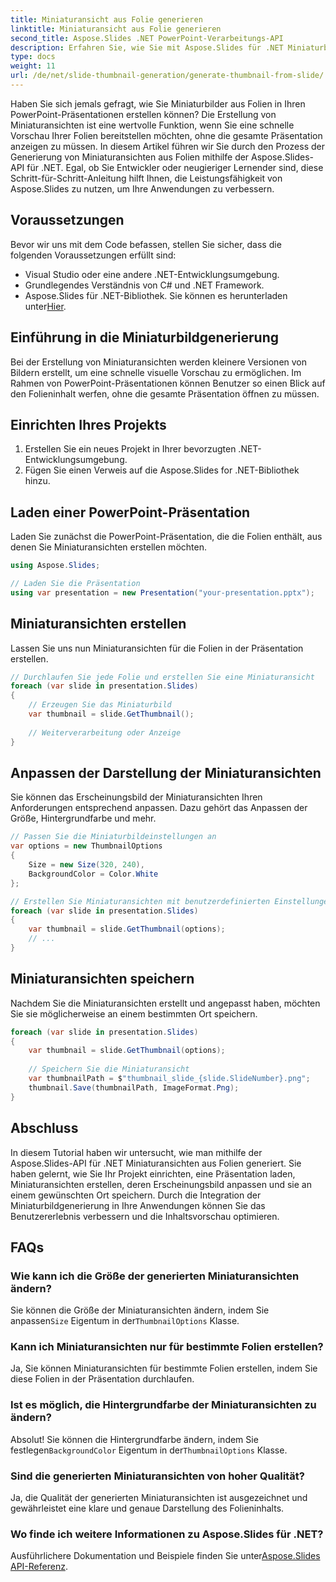 ```yaml
---
title: Miniaturansicht aus Folie generieren
linktitle: Miniaturansicht aus Folie generieren
second_title: Aspose.Slides .NET PowerPoint-Verarbeitungs-API
description: Erfahren Sie, wie Sie mit Aspose.Slides für .NET Miniaturbilder aus PowerPoint-Folien generieren. Schritt-für-Schritt-Anleitung mit Quellcode. Verbessern Sie das Benutzererlebnis mit Folienvorschauen.
type: docs
weight: 11
url: /de/net/slide-thumbnail-generation/generate-thumbnail-from-slide/
---
```


Haben Sie sich jemals gefragt, wie Sie Miniaturbilder aus Folien in Ihren PowerPoint-Präsentationen erstellen können? Die Erstellung von Miniaturansichten ist eine wertvolle Funktion, wenn Sie eine schnelle Vorschau Ihrer Folien bereitstellen möchten, ohne die gesamte Präsentation anzeigen zu müssen. In diesem Artikel führen wir Sie durch den Prozess der Generierung von Miniaturansichten aus Folien mithilfe der Aspose.Slides-API für .NET. Egal, ob Sie Entwickler oder neugieriger Lernender sind, diese Schritt-für-Schritt-Anleitung hilft Ihnen, die Leistungsfähigkeit von Aspose.Slides zu nutzen, um Ihre Anwendungen zu verbessern.

## Voraussetzungen

Bevor wir uns mit dem Code befassen, stellen Sie sicher, dass die folgenden Voraussetzungen erfüllt sind:

- Visual Studio oder eine andere .NET-Entwicklungsumgebung.
- Grundlegendes Verständnis von C# und .NET Framework.
-  Aspose.Slides für .NET-Bibliothek. Sie können es herunterladen unter[Hier](https://releases.aspose.com/slides/net/).

## Einführung in die Miniaturbildgenerierung

Bei der Erstellung von Miniaturansichten werden kleinere Versionen von Bildern erstellt, um eine schnelle visuelle Vorschau zu ermöglichen. Im Rahmen von PowerPoint-Präsentationen können Benutzer so einen Blick auf den Folieninhalt werfen, ohne die gesamte Präsentation öffnen zu müssen.

## Einrichten Ihres Projekts

1. Erstellen Sie ein neues Projekt in Ihrer bevorzugten .NET-Entwicklungsumgebung.
2. Fügen Sie einen Verweis auf die Aspose.Slides for .NET-Bibliothek hinzu.

## Laden einer PowerPoint-Präsentation

Laden Sie zunächst die PowerPoint-Präsentation, die die Folien enthält, aus denen Sie Miniaturansichten erstellen möchten.

```csharp
using Aspose.Slides;

// Laden Sie die Präsentation
using var presentation = new Presentation("your-presentation.pptx");
```

## Miniaturansichten erstellen

Lassen Sie uns nun Miniaturansichten für die Folien in der Präsentation erstellen.

```csharp
// Durchlaufen Sie jede Folie und erstellen Sie eine Miniaturansicht
foreach (var slide in presentation.Slides)
{
    // Erzeugen Sie das Miniaturbild
    var thumbnail = slide.GetThumbnail();
    
    // Weiterverarbeitung oder Anzeige
}
```

## Anpassen der Darstellung der Miniaturansichten

Sie können das Erscheinungsbild der Miniaturansichten Ihren Anforderungen entsprechend anpassen. Dazu gehört das Anpassen der Größe, Hintergrundfarbe und mehr.

```csharp
// Passen Sie die Miniaturbildeinstellungen an
var options = new ThumbnailOptions
{
    Size = new Size(320, 240),
    BackgroundColor = Color.White
};

// Erstellen Sie Miniaturansichten mit benutzerdefinierten Einstellungen
foreach (var slide in presentation.Slides)
{
    var thumbnail = slide.GetThumbnail(options);
    // ...
}
```

## Miniaturansichten speichern

Nachdem Sie die Miniaturansichten erstellt und angepasst haben, möchten Sie sie möglicherweise an einem bestimmten Ort speichern.

```csharp
foreach (var slide in presentation.Slides)
{
    var thumbnail = slide.GetThumbnail(options);
    
    // Speichern Sie die Miniaturansicht
    var thumbnailPath = $"thumbnail_slide_{slide.SlideNumber}.png";
    thumbnail.Save(thumbnailPath, ImageFormat.Png);
}
```

## Abschluss

In diesem Tutorial haben wir untersucht, wie man mithilfe der Aspose.Slides-API für .NET Miniaturansichten aus Folien generiert. Sie haben gelernt, wie Sie Ihr Projekt einrichten, eine Präsentation laden, Miniaturansichten erstellen, deren Erscheinungsbild anpassen und sie an einem gewünschten Ort speichern. Durch die Integration der Miniaturbildgenerierung in Ihre Anwendungen können Sie das Benutzererlebnis verbessern und die Inhaltsvorschau optimieren.

## FAQs

### Wie kann ich die Größe der generierten Miniaturansichten ändern?

 Sie können die Größe der Miniaturansichten ändern, indem Sie anpassen`Size` Eigentum in der`ThumbnailOptions` Klasse.

### Kann ich Miniaturansichten nur für bestimmte Folien erstellen?

Ja, Sie können Miniaturansichten für bestimmte Folien erstellen, indem Sie diese Folien in der Präsentation durchlaufen.

### Ist es möglich, die Hintergrundfarbe der Miniaturansichten zu ändern?

 Absolut! Sie können die Hintergrundfarbe ändern, indem Sie festlegen`BackgroundColor` Eigentum in der`ThumbnailOptions` Klasse.

### Sind die generierten Miniaturansichten von hoher Qualität?

Ja, die Qualität der generierten Miniaturansichten ist ausgezeichnet und gewährleistet eine klare und genaue Darstellung des Folieninhalts.

### Wo finde ich weitere Informationen zu Aspose.Slides für .NET?

 Ausführlichere Dokumentation und Beispiele finden Sie unter[Aspose.Slides API-Referenz](https://reference.aspose.com/slides/net/).
